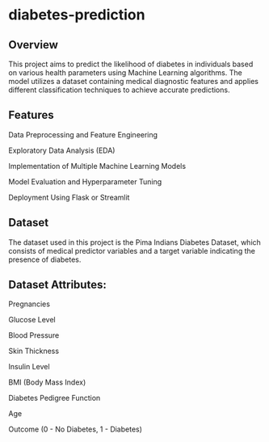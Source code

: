 # diabetes-prediction

## Overview

This project aims to predict the likelihood of diabetes in individuals based on various health parameters using Machine Learning algorithms. The model utilizes a dataset containing medical diagnostic features and applies different classification techniques to achieve accurate predictions.

## Features

Data Preprocessing and Feature Engineering

Exploratory Data Analysis (EDA)

Implementation of Multiple Machine Learning Models

Model Evaluation and Hyperparameter Tuning

Deployment Using Flask or Streamlit

## Dataset

The dataset used in this project is the Pima Indians Diabetes Dataset, which consists of medical predictor variables and a target variable indicating the presence of diabetes.

## Dataset Attributes:

Pregnancies

Glucose Level

Blood Pressure

Skin Thickness

Insulin Level

BMI (Body Mass Index)

Diabetes Pedigree Function

Age

Outcome (0 - No Diabetes, 1 - Diabetes)